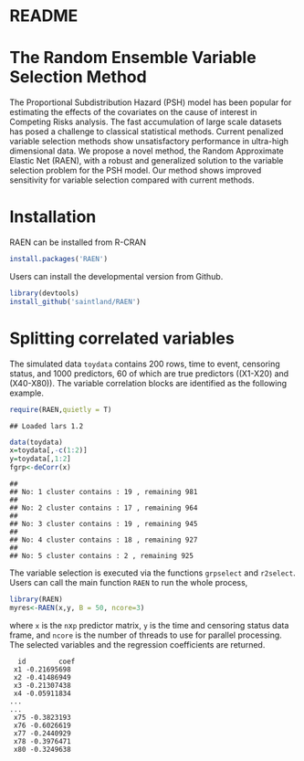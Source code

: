 README
================

# The Random Ensemble Variable Selection Method

The Proportional Subdistribution Hazard (PSH) model has been popular for
estimating the effects of the covariates on the cause of interest in
Competing Risks analysis. The fast accumulation of large scale datasets
has posed a challenge to classical statistical methods. Current
penalized variable selection methods show unsatisfactory performance in
ultra-high dimensional data. We propose a novel method, the Random
Approximate Elastic Net (RAEN), with a robust and generalized solution
to the variable selection problem for the PSH model. Our method shows
improved sensitivity for variable selection compared with current
methods.

# Installation

RAEN can be installed from R-CRAN

``` r
install.packages('RAEN')
```

Users can install the developmental version from Github.

``` r
library(devtools)
install_github('saintland/RAEN')
```

# Splitting correlated variables

The simulated data `toydata` contains 200 rows, time to event, censoring
status, and 1000 predictors, 60 of which are true predictors (\(X1-X20\)
and \(X40-X80\)). The variable correlation blocks are identified as the
following example.

``` r
require(RAEN,quietly = T)
```

    ## Loaded lars 1.2

``` r
data(toydata)
x=toydata[,-c(1:2)]
y=toydata[,1:2]
fgrp<-deCorr(x)
```

    ## 
    ## No: 1 cluster contains : 19 , remaining 981 
    ## 
    ## No: 2 cluster contains : 17 , remaining 964 
    ## 
    ## No: 3 cluster contains : 19 , remaining 945 
    ## 
    ## No: 4 cluster contains : 18 , remaining 927 
    ## 
    ## No: 5 cluster contains : 2 , remaining 925

The variable selection is executed via the functions `grpselect` and
`r2select`. Users can call the main function `RAEN` to run the whole
process,

``` r
library(RAEN)
myres<-RAEN(x,y, B = 50, ncore=3)
```

where `x` is the `n`x`p` predictor matrix, `y` is the time and
censoring status data frame, and `ncore` is the number of threads to use
for parallel processing. The selected variables and the regression
coefficients are returned.

``` 
  id        coef
 x1 -0.21695698
 x2 -0.41486949
 x3 -0.21307438
 x4 -0.05911834
...
...
 x75 -0.3823193
 x76 -0.6026619
 x77 -0.2440929
 x78 -0.3976471
 x80 -0.3249638
```
